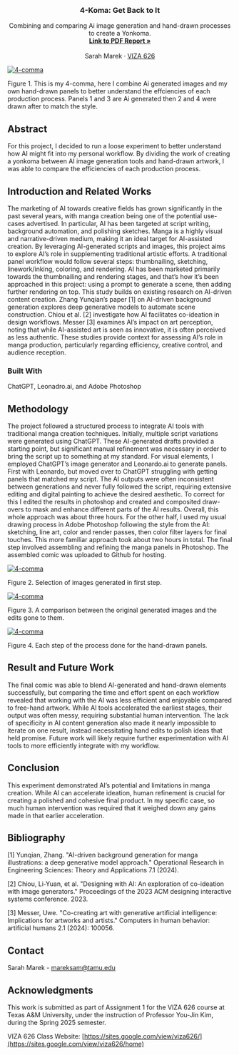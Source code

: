 <!-- Improved compatibility of back to top link: See: https://github.com/othneildrew/Best-README-Template/pull/73 -->
<a id="readme-top"></a>

<!-- PROJECT SHIELDS -->
<!--
*** I'm using markdown "reference style" links for readability.
*** Reference links are enclosed in brackets [ ] instead of parentheses ( ).
*** See the bottom of this document for the declaration of the reference variables
*** for contributors-url, forks-url, etc. This is an optional, concise syntax you may use.
*** https://www.markdownguide.org/basic-syntax/#reference-style-links
-->




<!-- PROJECT LOGO -->
<br />
<div align="center">
  </a>

  <h3 align="center">4-Koma: Get Back to It </h3>

  <p align="center">
    Combining and comparing Ai image generation and hand-drawn processes to create a Yonkoma. 
    <br />
    <a href="https://github.com/SarahMarek-Tamu/4-comma-Assignment_01/blob/main/pdf/4_Koma%20PDF.pdf"><strong>Link to PDF Report »</strong></a>
    <br />
    <br />
    <a >Sarah Marek</a>
    &middot;
    <a href="https://sites.google.com/view/viza626/home">VIZA 626</a>
  </p>
</div>

[![4-comma][images-fig1]](https://example.com)

Figure 1. This is my 4-comma, here I combine Ai generated images and my own hand-drawn panels to better understand the effciencies of each production process. Panels 1 and 3 are Ai generated then 2 and 4 were drawn after to match the style.

<!-- Abstract -->
## Abstract
For this project, I decided to run a loose experiment to better understand how AI might fit into my personal workflow. By dividing the work of creating a yonkoma between AI image generation tools and hand-drawn artwork, I was able to compare the efficiencies of each production process. 


<!-- Introduction and Related Works -->
## Introduction and Related Works

The marketing of AI towards creative fields has grown significantly in the past several years, with manga creation being one of the potential use-cases advertised. In particular, AI has been targeted at script writing, background automation, and polishing sketches.
Manga is a highly visual and narrative-driven medium, making it an ideal target for AI-assisted creation. By leveraging AI-generated scripts and images, this project aims to explore AI’s role in supplementing traditional artistic efforts. 
A traditional panel workflow would follow several steps: thumbnailing, sketching, linework/inking, coloring, and rendering. AI has been marketed primarily towards the thumbnailing and rendering stages, and that’s how it’s been approached in this project: using a prompt to generate a scene, then adding further rendering on top.
This study builds on existing research on AI-driven content creation. Zhang Yunqian’s paper [1] on AI-driven background generation explores deep generative models to automate scene construction. Chiou et al. [2] investigate how AI facilitates co-ideation in design workflows. Messer [3] examines AI’s impact on art perception, noting that while AI-assisted art is seen as innovative, it is often perceived as less authentic. These studies provide context for assessing AI’s role in manga production, particularly regarding efficiency, creative control, and audience reception.

### Built With

ChatGPT, Leonadro.ai, and Adobe Photoshop

## Methodology

The project followed a structured process to integrate AI tools with traditional manga creation techniques. Initially, multiple script variations were generated using ChatGPT. These AI-generated drafts provided a starting point, but significant manual refinement was necessary in order to bring the script up to something at my standard. 
For visual elements, I employed ChatGPT’s image generator and Leonardo.ai to generate panels. First with Leonardo, but moved over to ChatGPT struggling with getting panels that matched my script. The AI outputs were often inconsistent between generations and never fully followed the script, requiring extensive editing and digital painting to achieve the desired aesthetic. To correct for this I edited the results in photoshop and created and composited draw-overs to mask and enhance different parts of the AI results. Overall, this whole approach was about three hours.
For the other half, I used my usual drawing process in Adobe Photoshop following the style from the AI: sketching, line art, color and render passes, then color filter layers for final touches. This more familiar approach took about two hours in total.
The final step involved assembling and refining the manga panels in Photoshop. The assembled comic was uploaded to Github for hosting.

[![4-comma][images-fig2]](https://example.com)

Figure 2. Selection of images generated in first step. 

[![4-comma][images-fig3]](https://example.com)

Figure 3. A comparison between the original generated images and the edits gone to them.

[![4-comma][images-fig4]](https://example.com)

Figure 4.  Each step of the process done for the hand-drawn panels.

## Result and Future Work
The final comic was able to blend AI-generated and hand-drawn elements successfully, but comparing the time and effort spent on each workflow revealed that working with the AI was less efficient and enjoyable compared to free-hand artwork. While AI tools accelerated the earliest stages, their output was often messy, requiring substantial human intervention. The lack of specificity in AI content generation also made it nearly impossible to iterate on one result, instead necessitating hand edits to polish ideas that held promise.
Future work will likely require further experimentation with AI tools to more efficiently integrate with my workflow.




## Conclusion
This experiment demonstrated AI’s potential and limitations in manga creation. While AI can accelerate ideation, human refinement is crucial for creating a polished and cohesive final product. In my specific case, so much human intervention was required that it weighed down any gains made in that earlier acceleration.

<!-- Bibliography -->
## Bibliography 
[1] Yunqian, Zhang. "AI-driven background generation for manga illustrations: a deep generative model approach." Operational Research in Engineering Sciences: Theory and Applications 7.1 (2024).

[2] Chiou, Li-Yuan, et al. "Designing with AI: An exploration of co-ideation with image generators." Proceedings of the 2023 ACM designing interactive systems conference. 2023.

[3] Messer, Uwe. "Co-creating art with generative artificial intelligence: Implications for artworks and artists." Computers in human behavior: artificial humans 2.1 (2024): 100056.



<!-- CONTACT -->
## Contact

Sarah Marek - mareksam@tamu.edu




<!-- ACKNOWLEDGMENTS -->
## Acknowledgments

This work is submitted as part of Assignment 1 for the VIZA 626 course at Texas A&M University, under the instruction of Professor You-Jin Kim, during the Spring 2025 semester.

VIZA 626 Class Website: [https://sites.google.com/view/viza626/](https://sites.google.com/view/viza626/home)

<!-- MARKDOWN LINKS & IMAGES -->
<!-- https://www.markdownguide.org/basic-syntax/#reference-style-links -->
[contributors-shield]: https://img.shields.io/github/contributors/othneildrew/Best-README-Template.svg?style=for-the-badge
[contributors-url]: https://github.com/othneildrew/Best-README-Template/graphs/contributors
[forks-shield]: https://img.shields.io/github/forks/othneildrew/Best-README-Template.svg?style=for-the-badge
[forks-url]: https://github.com/othneildrew/Best-README-Template/network/members
[stars-shield]: https://img.shields.io/github/stars/othneildrew/Best-README-Template.svg?style=for-the-badge
[stars-url]: https://github.com/othneildrew/Best-README-Template/stargazers
[issues-shield]: https://img.shields.io/github/issues/othneildrew/Best-README-Template.svg?style=for-the-badge
[issues-url]: https://github.com/othneildrew/Best-README-Template/issues
[license-shield]: https://img.shields.io/github/license/othneildrew/Best-README-Template.svg?style=for-the-badge
[license-url]: https://github.com/othneildrew/Best-README-Template/blob/master/LICENSE.txt
[linkedin-shield]: https://img.shields.io/badge/-LinkedIn-black.svg?style=for-the-badge&logo=linkedin&colorB=555
[linkedin-url]: https://linkedin.com/in/othneildrew
[product-screenshot]: images/screenshot.png
[images-fig1]: images/fig1.png
[images-fig2]: images/fig2.png
[images-fig3]: images/fig3.png
[images-fig4]: images/fig4.png
[images-fig5]: images/fig5.png
[images-fig6]: images/fig6.png
[Next.js]: https://img.shields.io/badge/next.js-000000?style=for-the-badge&logo=nextdotjs&logoColor=white
[Next-url]: https://nextjs.org/
[React.js]: https://img.shields.io/badge/React-20232A?style=for-the-badge&logo=react&logoColor=61DAFB
[React-url]: https://reactjs.org/
[Vue.js]: https://img.shields.io/badge/Vue.js-35495E?style=for-the-badge&logo=vuedotjs&logoColor=4FC08D
[Vue-url]: https://vuejs.org/
[Angular.io]: https://img.shields.io/badge/Angular-DD0031?style=for-the-badge&logo=angular&logoColor=white
[Angular-url]: https://angular.io/
[Svelte.dev]: https://img.shields.io/badge/Svelte-4A4A55?style=for-the-badge&logo=svelte&logoColor=FF3E00
[Svelte-url]: https://svelte.dev/
[Laravel.com]: https://img.shields.io/badge/Laravel-FF2D20?style=for-the-badge&logo=laravel&logoColor=white
[Laravel-url]: https://laravel.com
[Bootstrap.com]: https://img.shields.io/badge/Bootstrap-563D7C?style=for-the-badge&logo=bootstrap&logoColor=white
[Bootstrap-url]: https://getbootstrap.com
[JQuery.com]: https://img.shields.io/badge/jQuery-0769AD?style=for-the-badge&logo=jquery&logoColor=white
[JQuery-url]: https://jquery.com 
